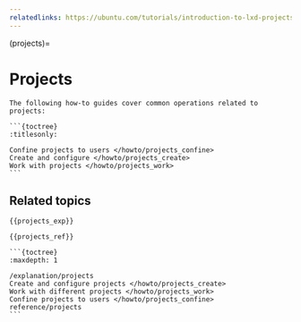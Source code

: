 ```yaml
---
relatedlinks: https://ubuntu.com/tutorials/introduction-to-lxd-projects
---
```


(projects)=
# Projects

````{only} diataxis
The following how-to guides cover common operations related to projects:

```{toctree}
:titlesonly:

Confine projects to users </howto/projects_confine>
Create and configure </howto/projects_create>
Work with projects </howto/projects_work>
```
````

## Related topics

```{only} diataxis
{{projects_exp}}

{{projects_ref}}
```

````{only} topical
```{toctree}
:maxdepth: 1

/explanation/projects
Create and configure projects </howto/projects_create>
Work with different projects </howto/projects_work>
Confine projects to users </howto/projects_confine>
reference/projects
```
````
